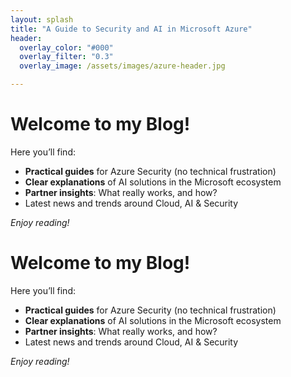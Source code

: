 ```yaml
---
layout: splash
title: "A Guide to Security and AI in Microsoft Azure"
header:
  overlay_color: "#000"
  overlay_filter: "0.3"
  overlay_image: /assets/images/azure-header.jpg

---
```


# Welcome to my Blog!

Here you’ll find:

- **Practical guides** for Azure Security (no technical frustration)
- **Clear explanations** of AI solutions in the Microsoft ecosystem
- **Partner insights**: What really works, and how?
- Latest news and trends around Cloud, AI & Security

*Enjoy reading!*


# Welcome to my Blog!

Here you’ll find:
- **Practical guides** for Azure Security (no technical frustration)
- **Clear explanations** of AI solutions in the Microsoft ecosystem
- **Partner insights**: What really works, and how?
- Latest news and trends around Cloud, AI & Security

*Enjoy reading!*




